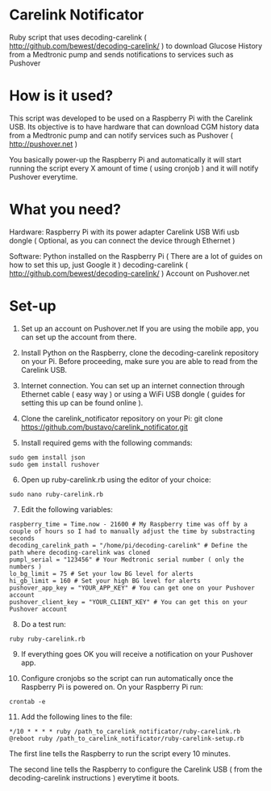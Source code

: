 Carelink Notificator
====================

Ruby script that uses decoding-carelink ( http://github.com/bewest/decoding-carelink/ ) to download Glucose History from a Medtronic pump and sends notifications to services such as Pushover

How is it used?
====================

This script was developed to be used on a Raspberry Pi with the Carelink USB. Its objective is to have hardware that can download CGM history data from a Medtronic pump and can notify services such as Pushover ( http://pushover.net )

You basically power-up the Raspberry Pi and automatically it will start running the script every X amount of time ( using cronjob ) and it will notify Pushover everytime.

What you need?
====================

Hardware:
Raspberry Pi with its power adapter
Carelink USB
Wifi usb dongle ( Optional, as you can connect the device through Ethernet )

Software:
Python installed on the Raspberry Pi ( There are a lot of guides on how to set this up, just Google it )
decoding-carelink ( http://github.com/bewest/decoding-carelink/ )
Account on Pushover.net

Set-up
====================

1. Set up an account on Pushover.net If you are using the mobile app, you can set up the account from there.

2. Install Python on the Raspberry, clone the decoding-carelink repository on your Pi. Before proceeding, make sure you are able to read from the Carelink USB.

3. Internet connection. You can set up an internet connection through Ethernet cable ( easy way ) or using a WiFi USB dongle ( guides for setting this up can be found online ).

4. Clone the carelink_notificator repository on your Pi: git clone https://github.com/bustavo/carelink_notificator.git

5. Install required gems with the following commands: 

```
sudo gem install json
sudo gem install rushover
```

6. Open up ruby-carelink.rb using the editor of your choice:

```
sudo nano ruby-carelink.rb
```

7. Edit the following variables:

```
raspberry_time = Time.now - 21600 # My Raspberry time was off by a couple of hours so I had to manually adjust the time by substracting seconds
decoding_carelink_path = "/home/pi/decoding-carelink" # Define the path where decoding-carelink was cloned
pumpl_serial = "123456" # Your Medtronic serial number ( only the numbers )
lo_bg_limit = 75 # Set your low BG level for alerts
hi_gb_limit = 160 # Set your high BG level for alerts
pushover_app_key = "YOUR_APP_KEY" # You can get one on your Pushover account
pushover_client_key = "YOUR_CLIENT_KEY" # You can get this on your Pushover account
```

8. Do a test run:

```
ruby ruby-carelink.rb
```

9. If everything goes OK you will receive a notification on your Pushover app.

10. Configure cronjobs so the script can run automatically once the Raspberry Pi is powered on. On your Raspberry Pi run:

```
crontab -e
```

11. Add the following lines to the file:

```
*/10 * * * * ruby /path_to_carelink_notificator/ruby-carelink.rb
@reboot ruby /path_to_carelink_notificator/ruby-carelink-setup.rb
```

The first line tells the Raspberry to run the script every 10 minutes.

The second line tells the Raspberry to configure the Carelink USB ( from the decoding-carelink instructions ) everytime it boots.
